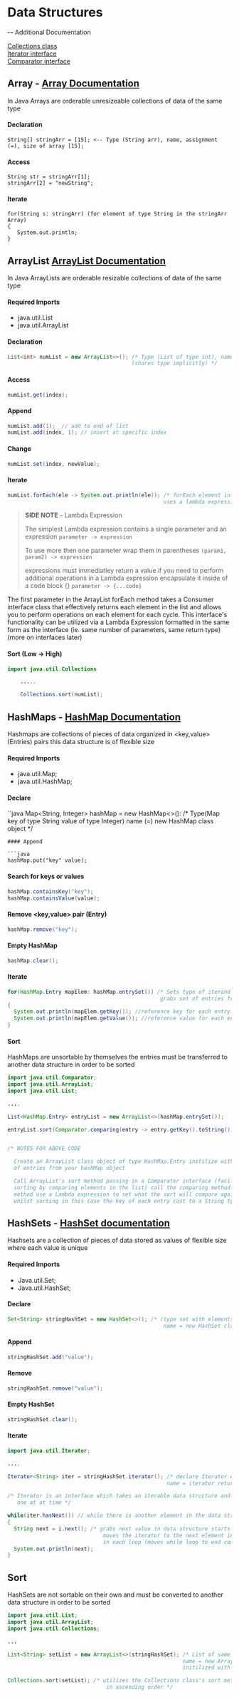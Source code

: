 # Data Structures

  -- Additional Documentation
  
   [Collections class](https://docs.oracle.com/javase/7/docs/api/java/util/Collections.html)<space><space>\
   [Iterator interface](https://docs.oracle.com/javase/8/docs/api/java/util/Iterator.html)<space><space>\
   [Comparator interface](https://docs.oracle.com/javase/7/docs/api/java/util/Comparator.html)


## Array - [Array Documentation](https://docs.oracle.com/javase/7/docs/api/java/util/Arrays.html)

In Java Arrays are orderable unresizeable collections of data of the same type

#### Declaration
  
    String[] stringArr = [15]; <-- Type (String arr), name, assignment (=), size of array [15];
    
#### Access 

    String str = stringArr[1];
    stringArr[2] = "newString";
 
#### Iterate

    for(String s: stringArr) (for element of type String in the stringArr Array)
    {
       System.out.println;
    }
  
## ArrayList [ArrayList Documentation](https://docs.oracle.com/javase/8/docs/api/java/util/ArrayList.html)

In Java ArrayLists are orderable resizable collections of data of the same type


#### Required Imports 
+ java.util.List 
+ java.util.ArrayList

#### Declaration 

```java
List<int> numList = new ArrayList<>(); /* Type (List of type int), name, (=), instantiate ArrayList class object
                                       (shares type implicitly) */
```

#### Access

```java
numList.get(index);
```

####  Append

```java
numList.add(1);  // add to end of list 
numList.add(index, 1); // insert at specific index
```

#### Change

```java
numList.set(index, newValue);
```

#### Iterate 

```java
numList.forEach(ele -> System.out.println(ele)); /* forEach element in numList print ele 
                                                 uses a lambda expression to facilitate iteration */
```

> **SIDE NOTE** - Lambda Expression
>
> The simplest Lambda expression contains a single parameter and an expression
>     `parameter -> expression`
>
>  To use more then one parameter wrap them in parentheses
>      `(param1, param2) -> expression`
>
>  expressions must immediatley return a value if you need to perform additional operations
>  in a Lambda expression encapsulate it inside of a code block {}
>      `parameter -> {...code}`
       
 The first parameter in the ArrayList forEach method takes a Consumer interface class that effectively returns
 each element in the list and allows you to perform operations on each element for each cycle. This interface's
 functionality can be utilized via a Lambda Expression formatted in the same form as the interface (ie. same number
 of parameters, same return type) (more on interfaces later)
 
 
 #### Sort (Low -> High)

```java
import java.util.Collections

    .....

    Collections.sort(numList);
```

## HashMaps - [HashMap Documentation](https://docs.oracle.com/javase/8/docs/api/java/util/HashMap.html)

Hashmaps are collections of pieces of data organized in <key,value> (Entries) pairs this data structure is of flexible size

#### Required Imports
+ java.util.Map;
+ java.util.HashMap;

#### Declare

``java
Map<String, Integer> hashMap = new HashMap<>(): /* Type(Map key of type String value of type Integer)
                                                    name (=) new HashMap class object  */
```                                                     
#### Append

```java
hashMap.put("key" value);
```

#### Search for keys or values

```java
hashMap.containsKey("key");
hashMap.containsValue(value);
```
  
#### Remove <key,value> pair (Entry)

```java
hashMap.remove("key");
```
  
#### Empty HashMap
```java  
hashMap.clear();
```

#### Iterate

```java
for(HashMap.Entry mapElem: hashMap.entrySet()) /* Sets type of iterand to Entry, 
                                                grabs set of entries from hashMap  */
{
  System.out.println(mapElem.getKey()); //reference key for each entry in hashMap
  System.out.println(mapElem.getValue()); //reference value for each entry in hashMap
}
```

#### Sort

HashMaps are unsortable by themselves the entries must be transferred to another data structure in order to be sorted

```java
import java.util.Comparator;
import java.util.ArrayList;
import java.util.List;

....

List<HashMap.Entry> entryList = new ArrayList<>(hashMap.entrySet()); 

entryList.sort(Comparator.comparing(entry -> entry.getKey().toString()));


/* NOTES FOR ABOVE CODE

  Create an ArrayList class object of type HashMap.Entry initilize with the set 
  of entries from your hashMap object

  Call ArrayList's sort method passing in a Comparator interface (facilitates 
  sorting by comparing elements in the list) call the comparing method and in that 
  method use a Lambda expression to set what the sort will compare against 
  whilst sorting in this case the key of each entry cast to a String type   */
```
        
## HashSets - [HashSet documentation](https://docs.oracle.com/javase/7/docs/api/java/util/HashSet.html)

Hashsets are a collection of pieces of data stored as values of flexible size where each value is unique 

#### Required Imports
+ Java.util.Set;
+ Java.util.HashSet;

#### Declare

```java
Set<String> stringHashSet = new HashSet<>(); /* (type set with elements type string)
                                                 name = new HashSet class object */
```
#### Append

```java
stringHashSet.add("value");
```

#### Remove

```java
stringHashSet.remove("value");
```

#### Empty HashSet

```java
stringHashSet.clear();
```

#### Iterate 

```java
import java.util.Iterator;

....

Iterator<String> iter = stringHashSet.iterator(); /* declare Iterator of same type as HashSet
                                                  name = iterator returned by HashSet iterator method */

/* Iterator is an interface which takes an iterable data structure and provides methods to move through its elements 
   one at at time */

while(iter.hasNext()) // while there is another element in the data structure
{
  String next = i.next(); /* grabs next value in data structure starts at first value 
                              moves the iterator to the next element in the data structure 
                              in each loop (moves while loop to end condition) */
  System.out.println(next);
}
```   
    
## Sort 

HashSets are not sortable on their own and must be converted to another data structure in order to be sorted 

```java
import java.util.List;
import java.util.ArrayList;
import java.util.Collections;

...

List<String> setList = new ArrayList<>(stringHashSet); /* List of same type as HashSet
                                                       name = new ArrayList class object 
                                                       initilized with values in HashSet */

Collections.sort(setList); /* utilizes the Collections class's sort method to sort the list
                               in ascending order */
```
        




    
   
